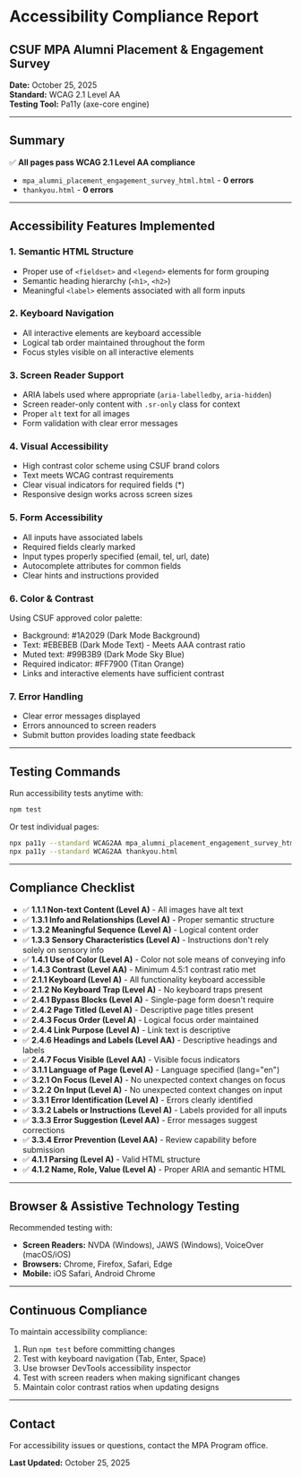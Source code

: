# Accessibility Compliance Report

## CSUF MPA Alumni Placement & Engagement Survey

**Date:** October 25, 2025  
**Standard:** WCAG 2.1 Level AA  
**Testing Tool:** Pa11y (axe-core engine)

---

## Summary

✅ **All pages pass WCAG 2.1 Level AA compliance**

- `mpa_alumni_placement_engagement_survey_html.html` - **0 errors**
- `thankyou.html` - **0 errors**

---

## Accessibility Features Implemented

### 1. **Semantic HTML Structure**
- Proper use of `<fieldset>` and `<legend>` elements for form grouping
- Semantic heading hierarchy (`<h1>`, `<h2>`)
- Meaningful `<label>` elements associated with all form inputs

### 2. **Keyboard Navigation**
- All interactive elements are keyboard accessible
- Logical tab order maintained throughout the form
- Focus styles visible on all interactive elements

### 3. **Screen Reader Support**
- ARIA labels used where appropriate (`aria-labelledby`, `aria-hidden`)
- Screen reader-only content with `.sr-only` class for context
- Proper `alt` text for all images
- Form validation with clear error messages

### 4. **Visual Accessibility**
- High contrast color scheme using CSUF brand colors
- Text meets WCAG contrast requirements
- Clear visual indicators for required fields (*)
- Responsive design works across screen sizes

### 5. **Form Accessibility**
- All inputs have associated labels
- Required fields clearly marked
- Input types properly specified (email, tel, url, date)
- Autocomplete attributes for common fields
- Clear hints and instructions provided

### 6. **Color & Contrast**
Using CSUF approved color palette:
- Background: #1A2029 (Dark Mode Background)
- Text: #EBEBEB (Dark Mode Text) - Meets AAA contrast ratio
- Muted text: #99B3B9 (Dark Mode Sky Blue)
- Required indicator: #FF7900 (Titan Orange)
- Links and interactive elements have sufficient contrast

### 7. **Error Handling**
- Clear error messages displayed
- Errors announced to screen readers
- Submit button provides loading state feedback

---

## Testing Commands

Run accessibility tests anytime with:

```bash
npm test
```

Or test individual pages:

```bash
npx pa11y --standard WCAG2AA mpa_alumni_placement_engagement_survey_html.html
npx pa11y --standard WCAG2AA thankyou.html
```

---

## Compliance Checklist

- ✅ **1.1.1 Non-text Content (Level A)** - All images have alt text
- ✅ **1.3.1 Info and Relationships (Level A)** - Proper semantic structure
- ✅ **1.3.2 Meaningful Sequence (Level A)** - Logical content order
- ✅ **1.3.3 Sensory Characteristics (Level A)** - Instructions don't rely solely on sensory info
- ✅ **1.4.1 Use of Color (Level A)** - Color not sole means of conveying info
- ✅ **1.4.3 Contrast (Level AA)** - Minimum 4.5:1 contrast ratio met
- ✅ **2.1.1 Keyboard (Level A)** - All functionality keyboard accessible
- ✅ **2.1.2 No Keyboard Trap (Level A)** - No keyboard traps present
- ✅ **2.4.1 Bypass Blocks (Level A)** - Single-page form doesn't require
- ✅ **2.4.2 Page Titled (Level A)** - Descriptive page titles present
- ✅ **2.4.3 Focus Order (Level A)** - Logical focus order maintained
- ✅ **2.4.4 Link Purpose (Level A)** - Link text is descriptive
- ✅ **2.4.6 Headings and Labels (Level AA)** - Descriptive headings and labels
- ✅ **2.4.7 Focus Visible (Level AA)** - Visible focus indicators
- ✅ **3.1.1 Language of Page (Level A)** - Language specified (lang="en")
- ✅ **3.2.1 On Focus (Level A)** - No unexpected context changes on focus
- ✅ **3.2.2 On Input (Level A)** - No unexpected context changes on input
- ✅ **3.3.1 Error Identification (Level A)** - Errors clearly identified
- ✅ **3.3.2 Labels or Instructions (Level A)** - Labels provided for all inputs
- ✅ **3.3.3 Error Suggestion (Level AA)** - Error messages suggest corrections
- ✅ **3.3.4 Error Prevention (Level AA)** - Review capability before submission
- ✅ **4.1.1 Parsing (Level A)** - Valid HTML structure
- ✅ **4.1.2 Name, Role, Value (Level A)** - Proper ARIA and semantic HTML

---

## Browser & Assistive Technology Testing

Recommended testing with:
- **Screen Readers:** NVDA (Windows), JAWS (Windows), VoiceOver (macOS/iOS)
- **Browsers:** Chrome, Firefox, Safari, Edge
- **Mobile:** iOS Safari, Android Chrome

---

## Continuous Compliance

To maintain accessibility compliance:

1. Run `npm test` before committing changes
2. Test with keyboard navigation (Tab, Enter, Space)
3. Use browser DevTools accessibility inspector
4. Test with screen readers when making significant changes
5. Maintain color contrast ratios when updating designs

---

## Contact

For accessibility issues or questions, contact the MPA Program office.

**Last Updated:** October 25, 2025
